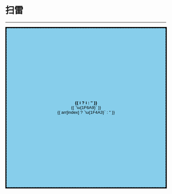 <script setup>
import { ref } from 'vue'

//生成数字
function* genNum(num, n) {
  for (let i = 0; i < n; i++) {
    yield num
  }
}
//邻居格子相对位置
function neighbor(i) {
  if (!(i % w)) {
    return [-w, w, 1-w, 1, w+1]
  } else if (!((i + 1) % w)) {
    return [-w-1, -1, w-1, -w, w]
  } else {
    return [-w-1, -1, w-1, -w, w, 1-w, 1, w+1]
  }
}
// 周围几个雷
function around(i) {
  let sum = 0
  for (let j of neighbor(i)) {
    sum += arr[i + j] ?? 0
  }
  return sum
}

function showAround(i) {
  if (!record.includes(i)) {
    record.push(i)
    for (let j of neighbor(i)) {
      let ij = i + j
      if (aroundArr[ij] === 0) {
        status.value[ij] = 1
        showAround(ij) //递归
      } else if (aroundArr[ij] && aroundArr[ij] != 9) {
        status.value[ij] = 1
      }
    }
  }
}

//点击事件
function ok(i) {
  if (arr[i] === 1) {
    alert('此处是雷,游戏结束')
    return (end.value = true)
  }
  status.value[i] = 1
  if (!status.value.includes(0)) {
    alert('所有雷均已排除,恭喜你获得胜利')
    return (end.value = true)
  }
  if (aroundArr[i] == 0) showAround(i)
}

let h = 15
let w = 15
let m = 20
let status = ref([...genNum(0, h*w)])
let end = ref(false)
let record = []
let arr = [...genNum(1, m), ...genNum(0, h*w-m)]
arr.sort(() => 0.5 - Math.random()).sort(() => 0.5 - Math.random())
let aroundArr = arr.map((i, index) => (i ? 9 : around(index)))
</script>



# 扫雷

----

<div class="grid" :style="{'--w':w}">
  <button
    v-for="(i, index) in aroundArr"
    @click="status[index] == 2 ? (status[index] = 0) : ok(index)"
    @contextmenu.prevent="status[index] = status[index] ? 0 : 2"
    :disabled="status[index] == 1"
    class="btn"
  >
    <!-- 数字 -->
    <div v-if="status[index] == 1">
      <b>{{ i ? i : '' }}</b>
    </div>
    <!-- 排雷旗 -->
    <div v-if="status[index] == 2">
      {{ `\u{1F6A9}` }}
    </div>
    <!-- 地雷 -->
    <div v-if="end && status[index] != 2">
      {{ arr[index] ? `\u{1F4A3}` : '' }}
    </div>
  </button>
</div>



<style scoped>

.grid {
  display: grid;
  width: 500px;
  height: 500px;
  grid-template-rows: repeat(var(--w), 1fr);
  grid-template-columns: repeat(var(--w), 1fr);
  border: solid black;
}
.btn {
  background-color: skyblue;
  border: dashed 1px;
}
.btn:hover {
  background-color: rgb(98, 201, 241);
}
.btn:disabled {
  color: black;
  background-color: #eeeeee;
}
</style>
